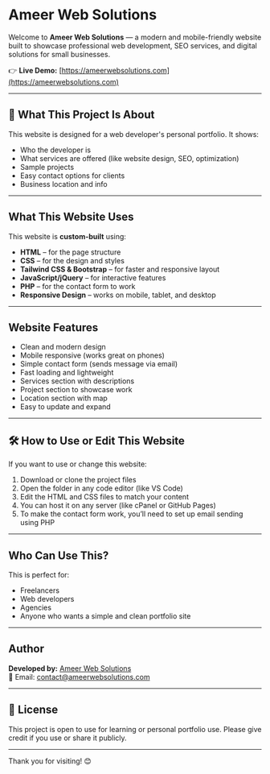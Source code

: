 # Ameer Web Solutions

Welcome to **Ameer Web Solutions** — a modern and mobile-friendly website built to showcase professional web development, SEO services, and digital solutions for small businesses.

👉 **Live Demo:** [https://ameerwebsolutions.com](https://ameerwebsolutions.com)

---

## 📌 What This Project Is About

This website is designed for a web developer's personal portfolio. It shows:

-  Who the developer is
-  What services are offered (like website design, SEO, optimization)
-  Sample projects
-  Easy contact options for clients
-  Business location and info

---

##  What This Website Uses

This website is **custom-built** using:

- **HTML** – for the page structure
- **CSS** – for the design and styles
- **Tailwind CSS & Bootstrap** – for faster and responsive layout
- **JavaScript/jQuery** – for interactive features
- **PHP** – for the contact form to work
- **Responsive Design** – works on mobile, tablet, and desktop

---

## Website Features

- Clean and modern design
- Mobile responsive (works great on phones)
- Simple contact form (sends message via email)
- Fast loading and lightweight
- Services section with descriptions
- Project section to showcase work
- Location section with map
- Easy to update and expand

---

## 🛠 How to Use or Edit This Website

If you want to use or change this website:

1. Download or clone the project files
2. Open the folder in any code editor (like VS Code)
3. Edit the HTML and CSS files to match your content
4. You can host it on any server (like cPanel or GitHub Pages)
5. To make the contact form work, you’ll need to set up email sending using PHP

---

##  Who Can Use This?

This is perfect for:

- Freelancers
- Web developers
- Agencies
- Anyone who wants a simple and clean portfolio site

---

##  Author

**Developed by:** [Ameer Web Solutions](https://ameerwebsolutions.com)  
📧 Email: contact@ameerwebsolutions.com

---

## 📄 License

This project is open to use for learning or personal portfolio use. Please give credit if you use or share it publicly. 

---

Thank you for visiting! 😊  
